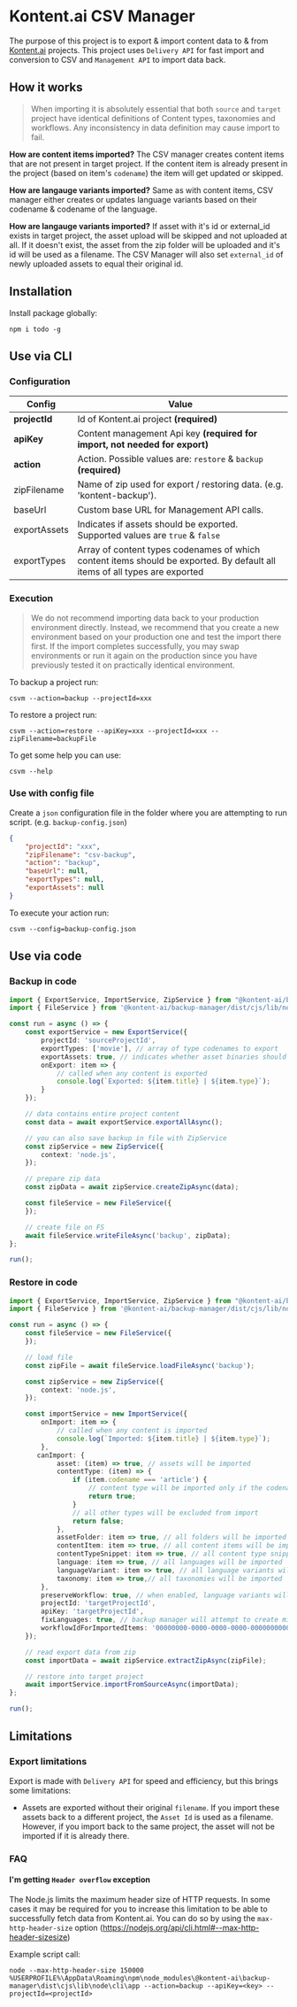 # Kontent.ai CSV Manager

The purpose of this project is to export & import content data to & from [Kontent.ai](https://kontent.ai) projects. This project uses `Delivery API` for fast import and conversion to CSV and `Management API` to import data back. 

## How it works

> When importing it is absolutely essential that both `source` and `target` project have identical definitions of Content types, taxonomies and workflows. Any inconsistency in data definition may cause import to fail.

**How are content items imported?**
The CSV manager creates content items that are not present in target project. If the content item is already present in the project (based on item's `codename`) the item will get updated or skipped. 

**How are langauge variants imported?**
Same as with content items, CSV manager either creates or updates language variants based on their codename & codename of the language.

**How are langauge variants imported?**
If asset with it's id or external_id exists in target project, the asset upload will be skipped and not uploaded at all. If it doesn't exist, the asset from the zip folder will be uploaded and it's id will be used as a filename. The CSV Manager will also set `external_id` of newly uploaded assets to equal their original id.

## Installation

Install package globally:

`npm i todo -g`

## Use via CLI

### Configuration

| Config          | Value                                                                                                               |
|-----------------|---------------------------------------------------------------------------------------------------------------------|
| **projectId**       | Id of Kontent.ai project **(required)**                                                                            |
| **apiKey**           | Content management Api key **(required for import, not needed for export)**                                                                               |
| **action**           | Action. Possible values are: `restore` & `backup` **(required)**                                              |
| zipFilename     | Name of zip used for export / restoring data. (e.g. 'kontent-backup').                                            |
| baseUrl           | Custom base URL for Management API calls. |
| exportAssets           | Indicates if assets should be exported. Supported values are `true` & `false` |
| exportTypes           | Array of content types codenames of which content items should be exported. By default all items of all types are exported |

### Execution

> We do not recommend importing data back to your production environment directly. Instead, we recommend that you create a new environment based on your production one and test the import there first. If the import completes successfully, you may swap environments or run it again on the production since you have previously tested it on practically identical environment.

To backup a project run:

`csvm --action=backup --projectId=xxx`

To restore a project run:

`csvm --action=restore --apiKey=xxx --projectId=xxx --zipFilename=backupFile`

To get some help you can use:

`csvm --help`

### Use with config file

Create a `json` configuration file in the folder where you are attempting to run script. (e.g. `backup-config.json`)

```json
{
    "projectId": "xxx",
    "zipFilename": "csv-backup",
    "action": "backup",
    "baseUrl": null,
    "exportTypes": null,
    "exportAssets": null
}
```

To execute your action run: 

`csvm --config=backup-config.json`

## Use via code

### Backup in code 

```typescript
import { ExportService, ImportService, ZipService } from "@kontent-ai/backup-manager";
import { FileService } from '@kontent-ai/backup-manager/dist/cjs/lib/node';

const run = async () => {
    const exportService = new ExportService({
        projectId: 'sourceProjectId',
        exportTypes: ['movie'], // array of type codenames to export
        exportAssets: true, // indicates whether asset binaries should be exported 
        onExport: item => {
            // called when any content is exported
            console.log(`Exported: ${item.title} | ${item.type}`);
        }
    });

    // data contains entire project content
    const data = await exportService.exportAllAsync();

    // you can also save backup in file with ZipService
    const zipService = new ZipService({
        context: 'node.js',
    });

    // prepare zip data
    const zipData = await zipService.createZipAsync(data);

    const fileService = new FileService({
    });

    // create file on FS
    await fileService.writeFileAsync('backup', zipData);
};

run();
```

### Restore in code

```typescript
import { ExportService, ImportService, ZipService } from "@kontent-ai/backup-manager";
import { FileService } from '@kontent-ai/backup-manager/dist/cjs/lib/node';

const run = async () => {
    const fileService = new FileService({
    });

    // load file
    const zipFile = await fileService.loadFileAsync('backup');

    const zipService = new ZipService({
        context: 'node.js',
    });

    const importService = new ImportService({
        onImport: item => {
            // called when any content is imported
            console.log(`Imported: ${item.title} | ${item.type}`);
        },
       canImport: {
            asset: (item) => true, // assets will be imported
            contentType: (item) => {
                if (item.codename === 'article') {
                    // content type will be imported only if the codename is equal to 'article'
                    return true;
                }
                // all other types will be excluded from import
                return false;
            },
            assetFolder: item => true, // all folders will be imported
            contentItem: item => true, // all content items will be imported
            contentTypeSnippet: item => true, // all content type snippets will be imported
            language: item => true, // all languages will be imported
            languageVariant: item => true, // all language variants will be imported
            taxonomy: item => true,// all taxonomies will be imported
        },
        preserveWorkflow: true, // when enabled, language variants will preserve their workflow information
        projectId: 'targetProjectId',
        apiKey: 'targetProjectId',
        fixLanguages: true, // backup manager will attempt to create missing languages & map existing languages
        workflowIdForImportedItems: '00000000-0000-0000-0000-000000000000' // id that items are assigned
    });

    // read export data from zip
    const importData = await zipService.extractZipAsync(zipFile);

    // restore into target project
    await importService.importFromSourceAsync(importData);
};

run();
```
## Limitations

### Export limitations

Export is made with `Delivery API` for speed and efficiency, but this brings some limitations:

- Assets are exported without their original `filename`. If you import these assets back to a different project, the `Asset Id` is used as a filename. However, if you import back to the same project, the asset will not be imported if it is already there. 

### FAQ

#### I'm getting `Header overflow` exception

The Node.js limits the maximum header size of HTTP requests. In some cases it may be required for you to increase this limitation to be able to successfully fetch data from Kontent.ai. You can do so by using the `max-http-header-size` option (https://nodejs.org/api/cli.html#--max-http-header-sizesize)

Example script call:

```
node --max-http-header-size 150000 %USERPROFILE%\AppData\Roaming\npm\node_modules\@kontent-ai\backup-manager\dist\cjs\lib\node\cli\app --action=backup --apiKey=<key> --projectId=<projectId>
```